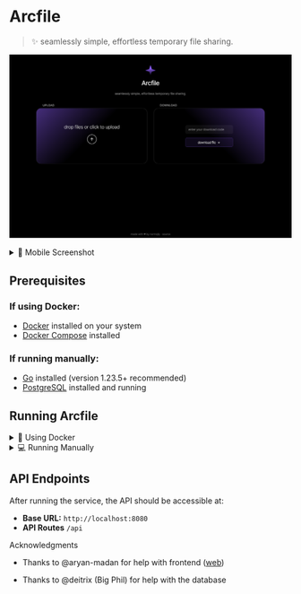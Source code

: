 # Arcfile

> ✨ seamlessly simple, effortless temporary file sharing.

![arcfile](./public/img/ui/desktop.png)
<details>
  <summary>📱 Mobile Screenshot</summary>

![arcfile](./public/img/ui/mobile.png)
</details>

## Prerequisites

### If using Docker:
- [Docker](https://docs.docker.com/get-docker/) installed on your system
- [Docker Compose](https://docs.docker.com/compose/install/) installed

### If running manually:
- [Go](https://go.dev/dl/) installed (version 1.23.5+ recommended)
- [PostgreSQL](https://www.postgresql.org/download/) installed and running


##  Running Arcfile

<details>
  <summary>🐳 Using Docker</summary>

1. **Clone the repository:**
   ```sh
   git clone https://github.com/nxrmqlly/arcfile.git
   cd arcfile
   ```

2. **Start the services:**
   ```sh
   docker-compose up -d --build
   ```
   This will build and start both the database and the API service.


3. **Stop the services:**
   ```sh
   docker-compose down
   ```

</details>

<details>
  <summary>💻 Running Manually</summary>

1. **Start PostgreSQL**
   - Ensure PostgreSQL is running locally with the following credentials:
     - **User:** `youruser`
     - **Password:** `yourpassword`
     - **Database:** `yourdb`
     - **Port:** `5432`

   If using `psql`, you can create the database manually:
   ```sh
   psql -U youruser -c "CREATE DATABASE yourdb;"
   ```

2. **Clone the repository:**
   ```sh
   git clone https://github.com/nxrmqlly/arcfile.git
   cd arcfile
   ```

3. **Set up environment variables:**
   ```env
    # Your PostgreSQL database connection string
    DATABASE_URL=postgres://youruser:yourpassword@db:5432/yourdb

    # Gin mode: log levels, basically
    GIN_MODE=release

    # Set to true to listen on all interfaces (0.0.0.0), or false for localhost only
    HOST=true 
   ```

4. **Build and run the application:**
   ```sh
   go mod download
   go build -o main ./cmd/api/main.go
   ./main
   ```

</details>


## API Endpoints
After running the service, the API should be accessible at:
- **Base URL:** `http://localhost:8080`
- **API Routes** `/api`


Acknowledgments

- Thanks to @aryan-madan for help with frontend ([web](https://aryanmadan.vercel.app))

- Thanks to @deitrix (Big Phil) for help with the database